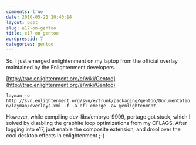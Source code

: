 ```yaml
---
comments: true
date: 2010-05-21 20:40:14
layout: post
slug: e17-on-gentoo
title: e17 on gentoo
wordpressid: 7
categories: gentoo
---
```


So, I just emerged enlightenment on my laptop from the official overlay maintained by the Enlightenment developers.

[http://trac.enlightenment.org/e/wiki/Gentoo](http://trac.enlightenment.org/e/wiki/Gentoo)

`layman -o http://svn.enlightenment.org/svn/e/trunk/packaging/gentoo/Documentation/layman/overlays.xml -f -a efl
emerge -av @enlightenment`

However, while compiling dev-libs/embryo-9999, portage got stuck, which I solved by disabling the graphite loop optimizations from my CFLAGS. After logging into e17, just enable the composite extension, and drool over the cool desktop effects in enlightenment ;-)
